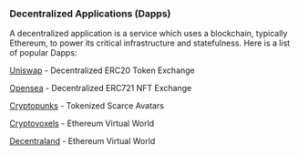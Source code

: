 ### Decentralized Applications (Dapps)

A decentralized application is a service which uses a blockchain, typically Ethereum, to power its critical infrastructure and statefulness.  Here is a list of popular Dapps:

[Uniswap](https://Uniswap.io) - Decentralized ERC20 Token Exchange

[Opensea](https://Opensea.io) - Decentralized ERC721 NFT Exchange

[Cryptopunks](https://www.larvalabs.com/cryptopunks) - Tokenized Scarce Avatars

[Cryptovoxels](https://www.cryptovoxels.com) - Ethereum Virtual World

[Decentraland](https://www.decentraland.org) - Ethereum Virtual World

